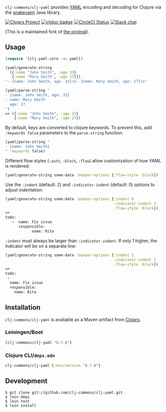 `clj-commons/clj-yaml` provides [YAML](http://yaml.org) encoding and
decoding for Clojure via the [snakeyaml][] Java library.

[SnakeYAML]: https://bitbucket.org/snakeyaml/snakeyaml


[![Clojars Project](https://img.shields.io/clojars/v/clj-commons/clj-yaml.svg)](https://clojars.org/clj-commons/clj-yaml) 
[![cljdoc badge](https://cljdoc.org/badge/clj-commons/clj-yaml)](https://cljdoc.org/d/clj-commons/clj-yaml)
[![CircleCI Status](https://circleci.com/gh/clj-commons/clj-yaml.svg?style=svg)](https://circleci.com/gh/clj-commons/clj-yaml)
[![Slack chat](https://img.shields.io/badge/slack-join_chat-brightgreen.svg)](https://clojurians.slack.com/archives/C042XAQFCCU)

(This is a maintained fork of [the original][]).

[the original]: https://github.com/lancepantz/clj-yaml


## Usage

```clojure
(require '[clj-yaml.core :as yaml])

(yaml/generate-string
  [{:name "John Smith", :age 33}
   {:name "Mary Smith", :age 27}])
"- {name: John Smith, age: 33}\n- {name: Mary Smith, age: 27}\n"

(yaml/parse-string "
- {name: John Smith, age: 33}
- name: Mary Smith
  age: 27
")
=> ({:name "John Smith", :age 33}
    {:name "Mary Smith", :age 27})
```

By default, keys are converted to clojure keywords.  To prevent this,
add `:keywords false` parameters to the `parse-string` function:

```clojure
(yaml/parse-string "
- {name: John Smith}
" :keywords false)
```

Different flow styles (`:auto`, `:block`, `:flow`) allow customization of how YAML is rendered:


```clojure
(yaml/generate-string some-data :dumper-options {:flow-style :block})
```

Use the `:indent` (default: 2) and `:indicator-indent` (default: 0) options to adjust indentation:

```clojure
(yaml/generate-string some-data :dumper-options {:indent 6
                                                 :indicator-indent 3
                                                 :flow-style :block})
=>
todo:
   -  name: Fix issue
      responsible:
            name: Rita
```
`:indent` must always be larger than `:indicator-indent`. If only 1 higher, the indicator will be on a separate line:
```clojure
(yaml/generate-string some-data :dumper-options {:indent 2
                                                 :indicator-indent 1
                                                 :flow-style :block})
=>
todo:
 -
  name: Fix issue
  responsible:
    name: Rita
```

## Installation

`clj-commons/clj-yaml` is available as a Maven artifact from [Clojars](http://clojars.org/clj-commons/clj-yaml).

### Leiningen/Boot

```clojure
[clj-commons/clj-yaml "0.7.0"]
```

### Clojure CLI/`deps.edn`

```clojure
clj-commons/clj-yaml {:mvn/version "0.7.0"}
```

## Development

    $ git clone git://github.com/clj-commons/clj-yaml.git
    $ lein deps
    $ lein test
    $ lein install
